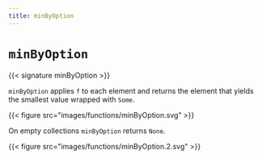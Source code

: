 ```yaml
---
title: minByOption
---
```


# `minByOption`

{{< signature minByOption >}}

`minByOption` applies `f` to each element and returns the element that yields the smallest value wrapped with `Some`.

{{< figure src="images/functions/minByOption.svg" >}}

On empty collections `minByOption` returns `None`.

{{< figure src="images/functions/minByOption.2.svg" >}}

